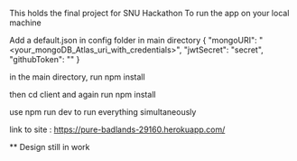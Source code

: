 This holds the final project for SNU Hackathon
To run the app on your local machine

Add a default.json in config folder in main directory
{
  "mongoURI": "<your_mongoDB_Atlas_uri_with_credentials>",
  "jwtSecret": "secret",
  "githubToken": "<yoursecrectaccesstoken>"
}



in the main directory, run
npm install

then cd client
and again run
npm install


use
npm run dev
to run everything simultaneously


link to site : https://pure-badlands-29160.herokuapp.com/

** Design still in work
